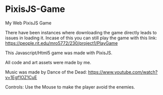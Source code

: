 # PixisJS-Game
My Web PixisJS Game

There have been instances where downloading the game directly leads to issues in loading it. Incase of this you can still play the game with this link: https://people.rit.edu/mro5772/230/project1/PlayGame 

This Javascript/Html5 game was made with PixisJS.

All code and art assets were made by me.

Music was made by Dance of the Dead: https://www.youtube.com/watch?v=1Egf1OZ1CuE

Controls: Use the Mouse to make the player avoid the enemies. 
